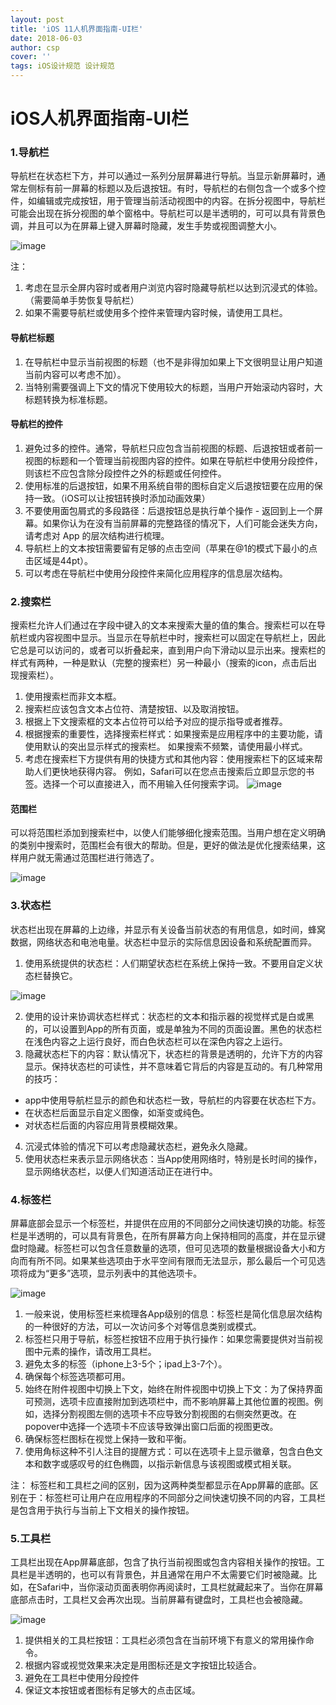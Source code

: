 ```yaml
---
layout: post
title: 'iOS 11人机界面指南-UI栏'
date: 2018-06-03
author: csp
cover: ''
tags: iOS设计规范 设计规范
---
```


> 

# iOS人机界面指南-UI栏

### 1.导航栏

导航栏在状态栏下方，并可以通过一系列分层屏幕进行导航。当显示新屏幕时，通常左侧标有前一屏幕的标题以及后退按钮。有时，导航栏的右侧包含一个或多个控件，如编辑或完成按钮，用于管理当前活动视图中的内容。在拆分视图中，导航栏可能会出现在拆分视图的单个窗格中。导航栏可以是半透明的，可可以具有背景色调，并且可以为在屏幕上键入屏幕时隐藏，发生手势或视图调整大小。

![image](http://csp-image.oss-cn-shenzhen.aliyuncs.com/18-6-12/97640287.jpg)

注：
1. 考虑在显示全屏内容时或者用户浏览内容时隐藏导航栏以达到沉浸式的体验。（需要简单手势恢复导航栏）
2. 如果不需要导航栏或使用多个控件来管理内容时候，请使用工具栏。

#### 导航栏标题

1. 在导航栏中显示当前视图的标题（也不是非得加如果上下文很明显让用户知道当前内容可以考虑不加）。
2. 当特别需要强调上下文的情况下使用较大的标题，当用户开始滚动内容时，大标题转换为标准标题。

#### 导航栏的控件

1. 避免过多的控件。通常，导航栏只应包含当前视图的标题、后退按钮或者前一视图的标题和一个管理当前视图内容的控件。如果在导航栏中使用分段控件，则该栏不应包含除分段控件之外的标题或任何控件。
2. 使用标准的后退按钮，如果不用系统自带的图标自定义后退按钮要在应用的保持一致。（iOS可以让按钮转换时添加动画效果）
3. 不要使用面包屑式的多段路径：后退按钮总是执行单个操作 - 返回到上一个屏幕。如果你认为在没有当前屏幕的完整路径的情况下，人们可能会迷失方向，请考虑对 App 的层次结构进行梳理。
4. 导航栏上的文本按钮需要留有足够的点击空间（苹果在@1的模式下最小的点击区域是44pt）。
5. 可以考虑在导航栏中使用分段控件来简化应用程序的信息层次结构。


### 2.搜索栏

搜索栏允许人们通过在字段中键入的文本来搜索大量的值的集合。搜索栏可以在导航栏或内容视图中显示。当显示在导航栏中时，搜索栏可以固定在导航栏上，因此它总是可以访问的，或者可以折叠起来，直到用户向下滑动以显示出来。搜索栏的样式有两种，一种是默认（完整的搜索栏）另一种最小（搜索的icon，点击后出现搜索栏）。


1. 使用搜索栏而非文本框。
2. 搜索栏应该包含文本占位符、清楚按钮、以及取消按钮。
3. 根据上下文搜索框的文本占位符可以给予对应的提示指导或者推荐。
4. 根据搜索的重要性，选择搜索栏样式：如果搜索是应用程序中的主要功能，请使用默认的突出显示样式的搜索栏。 如果搜索不频繁，请使用最小样式。
5. 考虑在搜索栏下方提供有用的快捷方式和其他内容：使用搜索栏下的区域来帮助人们更快地获得内容。 例如，Safari可以在您点击搜索后立即显示您的书签。选择一个可以直接进入，而不用输入任何搜索字词。
![image](http://csp-image.oss-cn-shenzhen.aliyuncs.com/18-6-12/27620747.jpg)

#### 范围栏

可以将范围栏添加到搜索栏中，以使人们能够细化搜索范围。当用户想在定义明确的类别中搜索时，范围栏会有很大的帮助。但是，更好的做法是优化搜索结果，这样用户就无需通过范围栏进行筛选了。

![image](http://csp-image.oss-cn-shenzhen.aliyuncs.com/18-6-12/42576064.jpg)

### 3.状态栏

状态栏出现在屏幕的上边缘，并显示有关设备当前状态的有用信息，如时间，蜂窝数据，网络状态和电池电量。状态栏中显示的实际信息因设备和系统配置而异。

1. 使用系统提供的状态栏：人们期望状态栏在系统上保持一致。不要用自定义状态栏替换它。

![image](http://csp-image.oss-cn-shenzhen.aliyuncs.com/18-6-13/84301190.jpg)

2. 使用的设计来协调状态栏样式：状态栏的文本和指示器的视觉样式是白或黑的，可以设置到App的所有页面，或是单独为不同的页面设置。黑色的状态栏在浅色内容之上运行良好，而白色状态栏可以在深色内容之上运行。
3. 隐藏状态栏下的内容：默认情况下，状态栏的背景是透明的，允许下方的内容显示。保持状态栏的可读性，并不意味着它背后的内容是互动的。有几种常用的技巧：
- app中使用导航栏显示的颜色和状态栏一致，导航栏的内容要在状态栏下方。
- 在状态栏后面显示自定义图像，如渐变或纯色。
- 对状态栏后面的内容应用背景模糊效果。
4. 沉浸式体验的情况下可以考虑隐藏状态栏，避免永久隐藏。
5. 使用状态栏来表示显示网络状态：当App使用网络时，特别是长时间的操作，显示网络状态栏，以便人们知道活动正在进行中。

### 4.标签栏

屏幕底部会显示一个标签栏，并提供在应用的不同部分之间快速切换的功能。标签栏是半透明的，可以具有背景色，在所有屏幕方向上保持相同的高度，并在显示键盘时隐藏。标签栏可以包含任意数量的选项，但可见选项的数量根据设备大小和方向而有所不同。如果某些选项由于水平空间有限而无法显示，那么最后一个可见选项将成为“更多”选项，显示列表中的其他选项卡。

![image](http://csp-image.oss-cn-shenzhen.aliyuncs.com/18-6-13/53045261.jpg)

1. 一般来说，使用标签栏来梳理各App级别的信息：标签栏是简化信息层次结构的一种很好的方法，可以一次访问多个对等信息类别或模式。
2. 标签栏只用于导航，标签栏按钮不应用于执行操作：如果您需要提供对当前视图中元素的操作，请改用工具栏。
3. 避免太多的标签（iphone上3-5个；ipad上3-7个）。
4. 确保每个标签选项都可用。
5. 始终在附件视图中切换上下文，始终在附件视图中切换上下文：为了保持界面可预测，选项卡应直接附加到选项栏中，而不影响屏幕上其他位置的视图。例如，选择分割视图左侧的选项卡不应导致分割视图的右侧突然更改。在popover中选择一个选项卡不应该导致弹出窗口后面的视图更改。
6. 确保标签栏图标在视觉上保持一致和平衡。
7. 使用角标这种不引人注目的提醒方式：可以在选项卡上显示徽章，包含白色文本和数字或感叹号的红色椭圆，以指示新信息与该视图或模式相关联。

注：
标签栏和工具栏之间的区别，因为这两种类型都显示在App屏幕的底部。区别在于：标签栏可让用户在应用程序的不同部分之间快速切换不同的内容，工具栏是包含用于执行与当前上下文相关的操作按钮。

### 5.工具栏

工具栏出现在App屏幕底部，包含了执行当前视图或包含内容相关操作的按钮。工具栏是半透明的，也可以有背景色，并且通常在用户不太需要它们时被隐藏。比如，在Safari中，当你滚动页面表明你再阅读时，工具栏就藏起来了。当你在屏幕底部点击时，工具栏又会再次出现。当前屏幕有键盘时，工具栏也会被隐藏。

![image](http://csp-image.oss-cn-shenzhen.aliyuncs.com/18-6-13/29613091.jpg)

1. 提供相关的工具栏按钮：工具栏必须包含在当前环境下有意义的常用操作命令。
2. 根据内容或视觉效果来决定是用图标还是文字按钮比较适合。
3. 避免在工具栏中使用分段控件
4. 保证文本按钮或者图标有足够大的点击区域。

